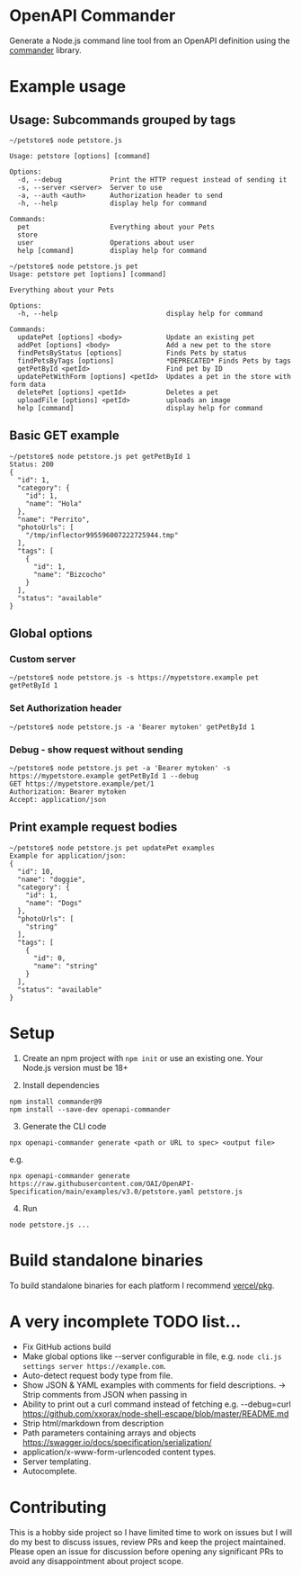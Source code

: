 # OpenAPI Commander

Generate a Node.js command line tool from an OpenAPI definition using the [commander](https://www.npmjs.com/package/commander) library.

# Example usage

## Usage: Subcommands grouped by tags

```
~/petstore$ node petstore.js

Usage: petstore [options] [command]

Options:
  -d, --debug            Print the HTTP request instead of sending it
  -s, --server <server>  Server to use
  -a, --auth <auth>      Authorization header to send
  -h, --help             display help for command

Commands:
  pet                    Everything about your Pets
  store
  user                   Operations about user
  help [command]         display help for command
```

```
~/petstore$ node petstore.js pet
Usage: petstore pet [options] [command]

Everything about your Pets

Options:
  -h, --help                           display help for command

Commands:
  updatePet [options] <body>           Update an existing pet
  addPet [options] <body>              Add a new pet to the store
  findPetsByStatus [options]           Finds Pets by status
  findPetsByTags [options]             *DEPRECATED* Finds Pets by tags
  getPetById <petId>                   Find pet by ID
  updatePetWithForm [options] <petId>  Updates a pet in the store with form data
  deletePet [options] <petId>          Deletes a pet
  uploadFile [options] <petId>         uploads an image
  help [command]                       display help for command
```


## Basic GET example

```
~/petstore$ node petstore.js pet getPetById 1
Status: 200
{
  "id": 1,
  "category": {
    "id": 1,
    "name": "Hola"
  },
  "name": "Perrito",
  "photoUrls": [
    "/tmp/inflector995596007222725944.tmp"
  ],
  "tags": [
    {
      "id": 1,
      "name": "Bizcocho"
    }
  ],
  "status": "available"
}
```

## Global options

### Custom server

```
~/petstore$ node petstore.js -s https://mypetstore.example pet getPetById 1
```

### Set Authorization header

```
~/petstore$ node petstore.js -a 'Bearer mytoken' getPetById 1
```

### Debug - show request without sending

```
~/petstore$ node petstore.js pet -a 'Bearer mytoken' -s https://mypetstore.example getPetById 1 --debug
GET https://mypetstore.example/pet/1
Authorization: Bearer mytoken
Accept: application/json
```

## Print example request bodies

```
~/petstore$ node petstore.js pet updatePet examples
Example for application/json:
{
  "id": 10,
  "name": "doggie",
  "category": {
    "id": 1,
    "name": "Dogs"
  },
  "photoUrls": [
    "string"
  ],
  "tags": [
    {
      "id": 0,
      "name": "string"
    }
  ],
  "status": "available"
}
```

# Setup

1. Create an npm project with `npm init` or use an existing one. Your Node.js version must be 18+

2. Install dependencies

```
npm install commander@9
npm install --save-dev openapi-commander
```

3. Generate the CLI code

```
npx openapi-commander generate <path or URL to spec> <output file>
```

e.g.

```
npx openapi-commander generate https://raw.githubusercontent.com/OAI/OpenAPI-Specification/main/examples/v3.0/petstore.yaml petstore.js
```

4. Run

```
node petstore.js ...
```

# Build standalone binaries

To build standalone binaries for each platform I recommend [vercel/pkg](https://github.com/vercel/pkg).

# A very incomplete TODO list...

- Fix GitHub actions build
- Make global options like --server configurable in file, e.g. `node cli.js settings server https://example.com`.
- Auto-detect request body type from file.
- Show JSON & YAML examples with comments for field descriptions.
  -> Strip comments from JSON when passing in
- Ability to print out a curl command instead of fetching e.g. --debug=curl https://github.com/xxorax/node-shell-escape/blob/master/README.md
- Strip html/markdown from description
- Path parameters containing arrays and objects https://swagger.io/docs/specification/serialization/
- application/x-www-form-urlencoded content types.
- Server templating.
- Autocomplete.

# Contributing

This is a hobby side project so I have limited time to work on issues but I will do my best to discuss issues, review PRs
and keep the project maintained. Please open an issue for discussion before opening any significant PRs to avoid any disappointment
about project scope.
